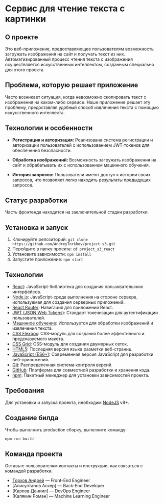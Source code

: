 # Сервис для чтение текста с картинки

## О проекте

Это веб-приложение, предоставляющее пользователям возможность загружать изображения на сайт и получать текст из них. Автоматизированный процесс чтения текста с изображения осуществляется искусственным интеллектом, созданным специально для этого проекта.

## Проблема, которую решает приложение

Часто возникает ситуация, когда невозможно скопировать текст с изображения на каком-либо сервисе. Наше приложение решает эту проблему, предоставляя удобный способ извлечения текста с помощью искусственного интеллекта.

## Технологии и особенности

- **Регистрация и авторизация:** Реализована система регистрации и авторизации пользователей с использованием JWT-токенов для обеспечения безопасности.

- **Обработка изображений:** Возможность загружать изображения на сайт и обрабатывать их с использованием машинного обучения.

- **История запросов:** Пользователи имеют доступ к истории своих запросов, что позволяет легко находить результаты предыдущих запросов.

## Статус разработки

Часть фронтенда находится на заключительной стадии разработки.

## Установка и запуск

1. Клонируйте репозиторий: `git clone https://github.com/AndreyTorkhov/project-s3.git`
2. Перейдите в папку проекта: `cd project_s3_react`
3. Установите зависимости: `npm install`
4. Запустите приложение: `npm start`

## Технологии

- [React](https://reactjs.org/): JavaScript-библиотека для создания пользовательских интерфейсов.
- [Node.js](https://nodejs.org/): JavaScript-среда выполнения на стороне сервера, используемая для создания серверных приложений.
- [React Router](https://reactrouter.com/): Навигация для приложений React.
- [JWT (JSON Web Tokens)](https://jwt.io/): Стандарт токенизации для аутентификации пользователей.
- [Машинное обучение](https://en.wikipedia.org/wiki/Machine_learning): Используется для обработки изображений и извлечения текста.
- [CSS Flexbox](https://developer.mozilla.org/en-US/docs/Web/CSS/CSS_Flexible_Box_Layout): CSS-модуль для создания более эффективного и предсказуемого макета.
- [CSS Grid](https://developer.mozilla.org/en-US/docs/Web/CSS/CSS_Grid_Layout): CSS-модуль для создания двумерных сеток.
- [HTML5](https://developer.mozilla.org/en-US/docs/Web/Guide/HTML/HTML5): Последняя версия языка разметки веб-страниц.
- [JavaScript (ES6+)](https://developer.mozilla.org/en-US/docs/Web/JavaScript): Современная версия JavaScript для разработки веб-приложений.
- [Git](https://git-scm.com/): Распределенная система контроля версий.
- [GitHub](https://github.com/): Платформа для совместной разработки и хранения кода.
- [npm](https://www.npmjs.com/): Пакетный менеджер для установки зависимостей проекта.

## Требования

Для установки и запуска проекта, необходим [NodeJS](https://nodejs.org/) v8+.

## Создание билда

Чтобы выполнить production сборку, выполните команду:

```sh
npm run build
```

## Команда проекта

Оставьте пользователям контакты и инструкции, как связаться с командой разработки.

- [Торхов Андрей](https://t.me/torkhovasic) — Front-End Engineer
- [Алисултанов Аскер] — Back-End Developer
- [Карпов Даниил] — DevOps Engineer
- [Калякин Роман] — Мachine Learning Engineer
